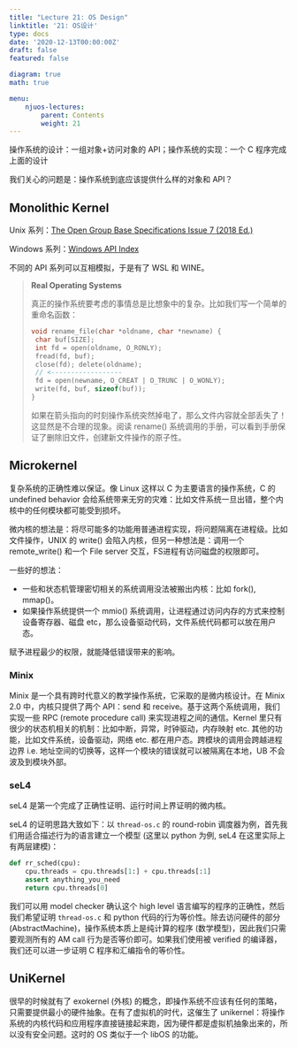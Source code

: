 ```yaml
---
title: "Lecture 21: OS Design"
linktitle: '21: OS设计'
type: docs
date: '2020-12-13T00:00:00Z'
draft: false
featured: false

diagram: true
math: true

menu:
    njuos-lectures:
        parent: Contents
        weight: 21
---
```


操作系统的设计：一组对象+访问对象的 API；操作系统的实现：一个 C 程序完成上面的设计

我们关心的问题是：操作系统到底应该提供什么样的对象和 API？

## Monolithic Kernel

Unix 系列：[The Open Group Base Specifications Issue 7 (2018 Ed.)](https://pubs.opengroup.org/onlinepubs/9699919799/mindex.html)

Windows 系列：[Windows API Index](https://docs.microsoft.com/en-us/windows/win32/apiindex/windows-api-list)

不同的 API 系列可以互相模拟，于是有了 WSL 和 WINE。

> **Real Operating Systems**
>
> 真正的操作系统要考虑的事情总是比想象中的复杂。比如我们写一个简单的重命名函数：
>
> ```c
> void rename_file(char *oldname, char *newname) {
>  char buf[SIZE];
>  int fd = open(oldname, O_RONLY);
>  fread(fd, buf);
>  close(fd); delete(oldname);
>  // <------------------
>  fd = open(newname, O_CREAT | O_TRUNC | O_WONLY);
>  write(fd, buf, sizeof(buf));
> }
> ```
>
> 如果在箭头指向的时刻操作系统突然掉电了，那么文件内容就全部丢失了！这显然是不合理的现象。阅读 rename() 系统调用的手册，可以看到手册保证了删除旧文件，创建新文件操作的原子性。

## Microkernel

复杂系统的正确性难以保证。像 Linux 这样以 C 为主要语言的操作系统，C 的 undefined behavior 会给系统带来无穷的灾难：比如文件系统一旦出错，整个内核中的任何模块都可能受到损坏。

微内核的想法是：将尽可能多的功能用普通进程实现，将问题隔离在进程级。比如文件操作，UNIX 的 write() 会陷入内核，但另一种想法是：调用一个 remote_write() 和一个 File server 交互，FS进程有访问磁盘的权限即可。

一些好的想法：

* 一些和状态机管理密切相关的系统调用没法被搬出内核：比如 fork(), mmap()。
* 如果操作系统提供一个 mmio() 系统调用，让进程通过访问内存的方式来控制设备寄存器、磁盘 etc，那么设备驱动代码，文件系统代码都可以放在用户态。

赋予进程最少的权限，就能降低错误带来的影响。

### Minix

Minix 是一个具有跨时代意义的教学操作系统，它采取的是微内核设计。在 Minix 2.0 中，内核只提供了两个 API：send 和 receive。基于这两个系统调用，我们实现一些 RPC (remote procedure call) 来实现进程之间的通信。Kernel 里只有很少的状态机相关的机制：比如中断，异常，时钟驱动，内存映射 etc. 其他的功能，比如文件系统，设备驱动，网络 etc. 都在用户态。跨模块的调用会跨越进程边界 i.e. 地址空间的切换等，这样一个模块的错误就可以被隔离在本地，UB 不会波及到模块外部。

### seL4

seL4 是第一个完成了正确性证明、运行时间上界证明的微内核。

seL4 的证明思路大致如下：以 `thread-os.c` 的 round-robin 调度器为例，首先我们用适合描述行为的语言建立一个模型 (这里以 python 为例, seL4 在这里实际上有两层建模)：

```python
def rr_sched(cpu):
    cpu.threads = cpu.threads[1:] + cpu.threads[:1]
    assert anything_you_need
    return cpu.threads[0]
```

我们可以用 model checker 确认这个 high level 语言编写的程序的正确性，然后我们希望证明 `thread-os.c` 和 python 代码的行为等价性。除去访问硬件的部分 (AbstractMachine)，操作系统本质上是纯计算的程序 (数学模型)，因此我们只需要观测所有的 AM call 行为是否等价即可。如果我们使用被 verified 的编译器，我们还可以进一步证明 C 程序和汇编指令的等价性。

## UniKernel

很早的时候就有了 exokernel (外核) 的概念，即操作系统不应该有任何的策略，只需要提供最小的硬件抽象。在有了虚拟机的时代，这催生了 unikernel：将操作系统的内核代码和应用程序直接链接起来跑，因为硬件都是虚拟机抽象出来的，所以没有安全问题。这时的 OS 类似于一个 libOS 的功能。